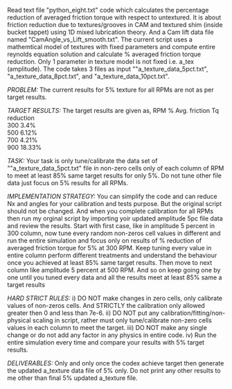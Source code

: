 Read text file "python_eight.txt" code which calculates the percentage reduction of averaged friction torque with respect to untextured. It is about friction reduction due to textures/grooves in CAM and textured shim (inside bucket tappet) using 1D mixed lubrication theory. And a Cam lift data file named "CamAngle_vs_Lift_smooth.txt". 
The current script uses a mathemtical model of textures with fixed parameters and compute entire reynolds equation solution and calculate % averaged friction torque reduction.
Only 1 parameter in texture model is not fixed i.e. a_tex (amplitude). The code takes 3 files as input ""a_texture_data_5pct.txt", "a_texture_data_8pct.txt", and "a_texture_data_10pct.txt". 

*PROBLEM:*
The current results for 5% texture for all RPMs are not as per target results.

*TARGET RESULTS:*
The target results are given as,
RPM      % Avg. friction Tq reduction         
300      3.4%                
500      6.12%            
700       4.21%         
900      18.33%   

*TASK:*
Your task is only tune/calibrate the data set of ""a_texture_data_5pct.txt" file in non-zero cells only of each column of RPM to meet at least 85% same target results for only 5%. Do not tune other file data just focus on 5% results for all RPMs.

*IMPLEMENTATION STRATEGY:*
You can simplify the code and can reduce Nx and angles for your calibration and tests purpose. But the original script should not be changed. And when you complete calibration for all RPMs then run my orginal script by importing yoir updated amplitude 5pc file data and review the results.
Start with first case, like in amplitude 5 percent in 300 column, now tune every random non-zeros cell values in different and run the entire simulation and focus only on results of % reduction of averaged friction torque for 5% at 300 RPM. Keep tuning every value in entire column perform different treatments and understand the behaviour once you achieved at least 85% same target results. Then move to next column like amplitude 5 percent at 500 RPM. And so on keep going one by one until you tuned every data and all the results meet at least 85% same a target results 

*HARD STRICT RULES:*
i) DO NOT make changes in zero cells, only calibrate values of non-zeros cells. And STRICTLY the calibration only allowed greater then 0 and less than 7e-6.
ii) DO NOT put any calibration/fitting/non-physical scaling in script, rather must only tune/calibrate non-zero cells values in each column to meet the target.
iii) DO NOT make any single change or do not add any factor in any physics in entire code.
iv) Run the entire simulation every time and compare your results with 5% target results.

*DELIVERABLES:*
Only and only once the codex achieve target then generate the updated a_texture data file of 5% only. 
Do not print any other results to me other than final 5% updated a_texture file.
